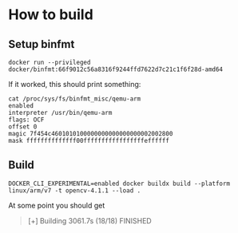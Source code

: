 # How to build

## Setup binfmt

```
docker run --privileged docker/binfmt:66f9012c56a8316f9244ffd7622d7c21c1f6f28d-amd64
```
If it worked, this should print something:
```
cat /proc/sys/fs/binfmt_misc/qemu-arm
enabled
interpreter /usr/bin/qemu-arm
flags: OCF
offset 0
magic 7f454c4601010100000000000000000002002800
mask ffffffffffffff00fffffffffffffffffeffffff
```

## Build

```
DOCKER_CLI_EXPERIMENTAL=enabled docker buildx build --platform linux/arm/v7 -t opencv-4.1.1 --load .
```

At some point you should get
> [+] Building 3061.7s (18/18) FINISHED
